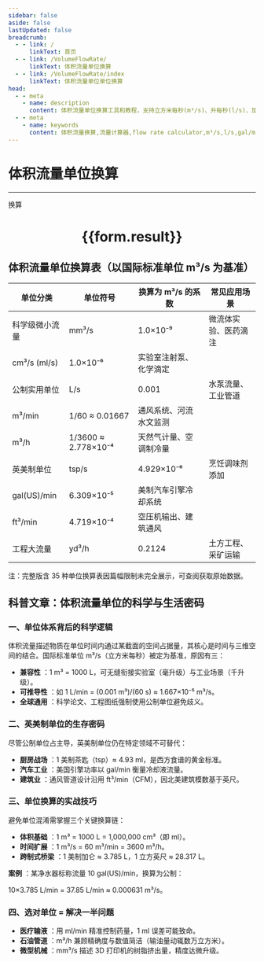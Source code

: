 ```yaml
---
sidebar: false
aside: false
lastUpdated: false
breadcrumb:
  - - link: /
      linkText: 首页
  - - link: /VolumeFlowRate/
      linkText: 体积流量单位换算
  - - link: /VolumeFlowRate/index
      linkText: 体积流量单位单位换算
head:
  - - meta
    - name: description
      content: 体积流量单位换算工具和教程，支持立方米每秒(m³/s)、升每秒(l/s)、加仑每分钟(gal/min)等35种单位间的换算，并提供流量单位的科学原理和应用场景。
  - - meta
    - name: keywords
      content: 体积流量换算,流量计算器,flow rate calculator,m³/s,l/s,gal/min,立方英尺每分钟,CFM,流体力学,管道流量
---
```

# 体积流量单位换算
---
<script setup>
import { onMounted, reactive, inject ,ref  } from 'vue'
import { NButton,NForm ,NFormItem,NInput,NInputNumber,NSelect,NCard,useMessage ,NGrid ,NGi } from 'naive-ui'
import { defineClientComponent } from 'vitepress'
const convert = inject('convert')
const options =  [
  { label: "立方毫米每秒 (mm³/s)", value: "mm3/s" },
{ label: "立方厘米每秒 (cm³/s)", value: "cm3/s" },
  { label: "毫升每秒 (ml/s)", value: "ml/s" },
  { label: "厘升每秒 (cl/s)", value: "cl/s" },
  { label: "分升每秒 (dl/s)", value: "dl/s" },
  { label: "升每秒 (l/s)", value: "l/s" },
  { label: "升每分 (l/min)", value: "l/min" },
  { label: "升每小时 (l/h)", value: "l/h" },
  { label: "千升每秒 (kl/s)", value: "kl/s" },
  { label: "千升每分 (kl/min)", value: "kl/min" },
  { label: "千升每小时 (kl/h)", value: "kl/h" },
  { label: "立方米每秒 (m³/s)", value: "m3/s" },
  { label: "立方米每分 (m³/min)", value: "m3/min" },
  { label: "立方米每小时 (m³/h)", value: "m3/h" },
  { label: "立方千米每秒 (km³/s)", value: "km3/s" },
  { label: "茶匙每秒 (tsp/s)", value: "tsp/s" },
  { label: "汤匙每秒 (Tbs/s)", value: "Tbs/s" },
  { label: "立方英寸每秒 (in³/s)", value: "in3/s" },
  { label: "立方英寸每分 (in³/min)", value: "in3/min" },
  { label: "立方英寸每小时 (in³/h)", value: "in3/h" },
  { label: "液体盎司每秒 (fl-oz/s)", value: "fl-oz/s" },
  { label: "液体盎司每分 (fl-oz/min)", value: "fl-oz/min" },
  { label: "液体盎司每小时 (fl-oz/h)", value: "fl-oz/h" },
  { label: "杯每秒 (cup/s)", value: "cup/s" },
  { label: "品脱每秒 (pnt/s)", value: "pnt/s" },
  { label: "品脱每分 (pnt/min)", value: "pnt/min" },
  { label: "品脱每小时 (pnt/h)", value: "pnt/h" },
  { label: "夸脱每秒 (qt/s)", value: "qt/s" },
  { label: "加仑每秒 (gal/s)", value: "gal/s" },
  { label: "加仑每分 (gal/min)", value: "gal/min" },
  { label: "加仑每小时 (gal/h)", value: "gal/h" },
  { label: "立方英尺每秒 (ft³/s)", value: "ft3/s" },
  { label: "立方英尺每分 (ft³/min)", value: "ft3/min" },
  { label: "立方英尺每小时 (ft³/h)", value: "ft3/h" },
  { label: "立方码每秒 (yd³/s)", value: "yd3/s" },
  { label: "立方码每分 (yd³/min)", value: "yd3/min" },
  { label: "立方码每小时 (yd³/h)", value: "yd3/h" }
];
const formRef = ref(null);
const rules = {
  number:{
    required: true,
    type: 'number',
    trigger: "blur"
  },
  to:{
    required: true,
    trigger: "select"
  },
  from:{
    required: true,
    trigger: "select"
  }
}
const form = reactive({
  number:null,
  to:'',
  from:'',
  result:'',
  title:'体积流量单位换算',
})
const convertHandler = (e) => {
   e.preventDefault();
  formRef.value?.validate((errors)=>{
    if (!errors) {
      form.result = `${form.number}${form.from} = ${convert(form.number).from(form.from).to(form.to)}${form.to}`
    }
  })
}
</script>

<n-form size="large" :model="form" ref='formRef' :rules="rules">
  <n-form-item label="数值"  path="number">
    <n-input-number size="large" style="width:100%" :min="0" v-model:value="form.number"   placeholder="请输入要换算的数值" />
  </n-form-item>
  <n-form-item label="从" path="from">
    <n-select  size="large" :options="options" v-model:value="form.from" placeholder="请选择原始单位" />
  </n-form-item>
  <n-form-item label="到" path="to">
    <n-select  size="large" :options="options" v-model:value="form.to" placeholder="请选择换算单位" />
  </n-form-item>
  <n-form-item>
    <n-button type="primary" style="width:100%" @click="convertHandler">换算</n-button>
  </n-form-item>
</n-form>
<n-card  embedded :bordered="false" hoverable>
  <div  style="text-align:center">
    <h1>{{form.result}}</h1>
  </div>
</n-card>


## 体积流量单位换算表（以国际标准单位 m³/s 为基准）

单位分类| 单位符号| 换算为 m³/s 的系数| 常见应用场景
---|---|---|---
科学级微小流量| mm³/s| 1.0×10⁻⁹| 微流体实验、医药滴注
| cm³/s (ml/s)| 1.0×10⁻⁶| 实验室注射泵、化学滴定
公制实用单位| L/s| 0.001| 水泵流量、工业管道
| m³/min| 1/60 ≈ 0.01667| 通风系统、河流水文监测
| m³/h| 1/3600 ≈ 2.778×10⁻⁴| 天然气计量、空调制冷量
英美制单位| tsp/s| 4.929×10⁻⁶| 烹饪调味剂添加
| gal(US)/min| 6.309×10⁻⁵| 美制汽车引擎冷却系统
| ft³/min| 4.719×10⁻⁴| 空压机输出、建筑通风
工程大流量| yd³/h| 0.2124| 土方工程、采矿运输

注：完整版含 35 种单位换算表因篇幅限制未完全展示，可查阅获取原始数据。

## 科普文章：体积流量单位的科学与生活密码

### 一、单位体系背后的科学逻辑

体积流量描述物质在单位时间内通过某截面的空间占据量，其核心是时间与三维空间的结合。国际标准单位 m³/s（立方米每秒）被定为基准，原因有三：

  * **兼容性** ：1 m³ = 1000 L，可无缝衔接实验室（毫升级）与工业场景（千升级）。
  * **可推导性** ：如 1 L/min = (0.001 m³)/(60 s) ≈ 1.667×10⁻⁵ m³/s。
  * **全球通用** ：科学论文、工程图纸强制使用公制单位避免歧义。

### 二、英美制单位的生存密码

尽管公制单位占主导，英美制单位仍在特定领域不可替代：

  * **厨房战场** ：1 美制茶匙（tsp）≈ 4.93 ml，是西方食谱的黄金标准。
  * **汽车工业** ：美国引擎功率以 gal/min 衡量冷却液流量。
  * **建筑业** ：通风管道设计沿用 ft³/min（CFM），因北美建筑模数基于英尺。

### 三、单位换算的实战技巧

避免单位混淆需掌握三个关键换算链：

  * **体积基础** ：1 m³ = 1000 L = 1,000,000 cm³（即 ml）。
  * **时间扩展** ：1 m³/s = 60 m³/min = 3600 m³/h。
  * **跨制式桥梁** ：1 美制加仑 ≈ 3.785 L，1 立方英尺 ≈ 28.317 L。

**案例** ：某净水器标称流量 10 gal(US)/min，换算为公制：

10×3.785 L/min = 37.85 L/min ≈ 0.000631 m³/s。

### 四、选对单位 = 解决一半问题

  * **医疗输液** ：用 ml/min 精准控制药量，1 ml 误差可能致命。
  * **石油管道** ：m³/h 兼顾精确度与数值简洁（输油量动辄数万立方米）。
  * **微型机械** ：mm³/s 描述 3D 打印机的树脂挤出量，精度达微升级。
